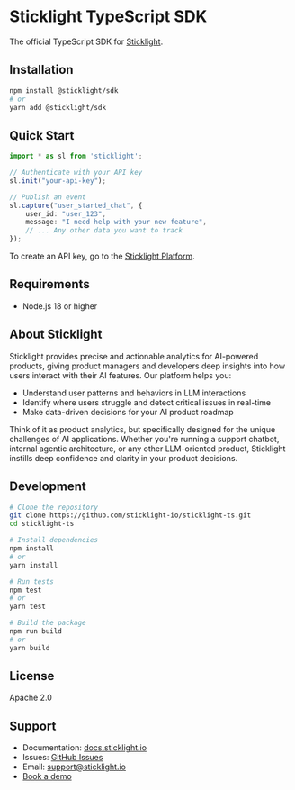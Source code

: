 # Sticklight TypeScript SDK

The official TypeScript SDK for [Sticklight](https://sticklight.io).

## Installation

```bash
npm install @sticklight/sdk
# or
yarn add @sticklight/sdk
```

## Quick Start

```typescript
import * as sl from 'sticklight';

// Authenticate with your API key
sl.init("your-api-key");

// Publish an event
sl.capture("user_started_chat", {
    user_id: "user_123",
    message: "I need help with your new feature",
    // ... Any other data you want to track
});
```

To create an API key, go to the [Sticklight Platform].

## Requirements

- Node.js 18 or higher

## About Sticklight

Sticklight provides precise and actionable analytics for AI-powered products, giving product managers and developers deep insights into how users interact with their AI features. Our platform helps you:

- Understand user patterns and behaviors in LLM interactions
- Identify where users struggle and detect critical issues in real-time
- Make data-driven decisions for your AI product roadmap

Think of it as product analytics, but specifically designed for the unique challenges of AI applications. Whether you're running a support chatbot, internal agentic architecture, or any other LLM-oriented product, Sticklight instills deep confidence and clarity in your product decisions.

## Development

```bash
# Clone the repository
git clone https://github.com/sticklight-io/sticklight-ts.git
cd sticklight-ts

# Install dependencies
npm install
# or
yarn install

# Run tests
npm test
# or
yarn test

# Build the package
npm run build
# or
yarn build
```

## License

Apache 2.0

## Support

- Documentation: [docs.sticklight.io](https://docs.sticklight.io)
- Issues: [GitHub Issues](https://github.com/sticklight-io/sticklight-ts/issues)
- Email: support@sticklight.io
- [Book a demo](https://calendly.com/matan-sticklight/30min)

[Sticklight Platform]: https://platform.sticklight.io